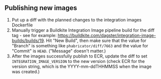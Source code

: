 ## Publishing new images

1. Put up a diff with the planned changes to the integration images Dockerfile
2. Manually trigger a Buildkite Integration Image pipeline build for the diff tag - see for
   example: https://buildkite.com/dagster/integration-image-builds/builds/19. Hit "New Build", then
   make sure that the value for "Branch" is something like `phabricator/diff/7663` and the value for
   "Commit" is `HEAD`. ("Message" doesn't matter.)
3. After the images successfully publish to ECR, update the diff to set `INTEGRATION_IMAGE_VERSION`
   to the new version (check ECR for the version string, which is the YYYY-mm-ddTHHMMSS when the
   image was created.)
